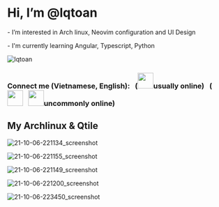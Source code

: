 # Hi, I’m @lqtoan
<p>- I’m interested in Arch linux, Neovim configuration and UI Design</p>
<p>- I'm currently learning Angular, Typescript, Python</p>
<img src="https://github-readme-stats.vercel.app/api/top-langs?username=lqtoan&show_icons=true&locale=en&layout=compact&theme=nord" alt="lqtoan" />
</p>
<h3> Connect me (Vietnamese, English):
&nbsp; (<a href="https://facebook.com/lqtoann" target="_blank" rel="noopener noreferrer"><img src="https://img.icons8.com/doodle/128/000000/facebook.png" width="36" /></a>usually online)
&nbsp; (<a href="https://www.instagram.com/archlinux_user" target="_blank" rel="noopener noreferrer"><img src="https://img.icons8.com/doodle/96/000000/instagram.png" width="36" /></a>
&nbsp; <a href="https://twitter.com/lequoc_toan" target="_blank" rel="noopener noreferrer"><img src="https://img.icons8.com/doodle/96/000000/twitter.png" width="36" /></a>uncommonly online)
</h3>

## My Archlinux & Qtile
  
![21-10-06-221134_screenshot](https://user-images.githubusercontent.com/89382043/136232380-6cc88839-b2d2-46c2-bae3-a54e8cec98fc.jpg)

![21-10-06-221155_screenshot](https://user-images.githubusercontent.com/89382043/136232396-daef2660-f4f1-4241-8bfc-545db8fa51d3.jpg)

![21-10-06-221149_screenshot](https://user-images.githubusercontent.com/89382043/136232405-87b3a133-7834-468e-835f-f79703ec781c.jpg)

![21-10-06-221200_screenshot](https://user-images.githubusercontent.com/89382043/136232416-46fa7231-dcf5-4ab4-b9fb-6dfc32f0e5e8.jpg)

![21-10-06-223450_screenshot](https://user-images.githubusercontent.com/89382043/136236249-50c9a4fb-e1b1-40b1-9761-9c608da6a3b3.jpg)


